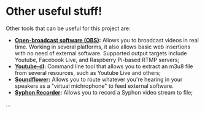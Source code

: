 # Other useful stuff!
Other tools that can be useful for this project are:

- **[Open-broadcast software (OBS)](https://obsproject.com/):** Allows you to broadcast videos in real time. Working in several platforms, it also allows basic web insertions with no need of external software. Supported output targets include Youtube, Facebook Live, and Raspberry Pi-based RTMP servers;
- **[Youtube-dl](https://github.com/rg3/youtube-dl/):** Command line tool that allows you to extract an m3u8 file from several resources, such as Youtube Live and others;
- **[Soundflower](https://soundflower.en.softonic.com/mac):** Allows you to route whatever you're hearing in your speakers as a "virtual michrophone" to feed external software.
- **[Syphon Recorder](http://syphon.v002.info/recorder/):** Allows you to record a Syphon video stream to file;

...
